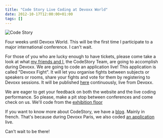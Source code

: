 ```yaml
---
title: "Code Story Live Coding at Devoxx World"
date: 2012-10-17T12:00:00+01:00
tags: []
---
```


![Code Story](/images/header.png#center)

Four weeks until Devoxx World. This will be the first time I participate to a major international conference. I can't wait.

For those of you who are lucky enough to have tickets, please come take a look at what <a href="http://www.devoxx.com/display/DV12/Code+Story">my friends and I</a>, the CodeStory Team, are going to accomplish during Devoxx. We are going to code an application live! This application is called "Devoxx Fight". It will let you organise fights between subjects or speakers or rooms, share your fights and vote for them by registering to Devoxx sessions. It will be published <a href="http://fight.code-story.net/index.html">here</a> continuously, live from Devoxx.

We are eager to get your feedback on both the website and the live coding performance. So please, make a pit stop between conferences and come check on us. We'll code from the <a href="http://www.devoxx.com/display/DV12/Exhibition+Floor+Plan">exhibition floor</a>

If you want to know more about CodeStory, we have a <a href="http://code-story.net">blog</a>. Mainly in french. That's because during Devoxx Paris, we also coded <a href="http://prod.code-story.net">an application</a> live.

Can't wait to be there!
